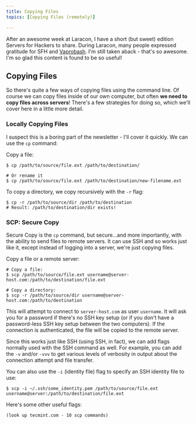```yaml
---
title: Copying Files
topics: [Copying Files (remotely)]

---
```


After an awesome week at Laracon, I have a short (but sweet) edition Servers for Hackers to share. During Laracon, many people expressed gratitude for SFH and [Vaprobash](https://github.com/fideloper/vaprobash). I'm still taken aback - that's so awesome. I'm so glad this content is found to be so useful!

<a name="copying_files" id="copying_files"></a>

## Copying Files

So there's quite a few ways of copying files using the command line. Of course we can copy files inside of our own computer, but often **we need to copy files across servers**! There's a few strategies for doing so, which we'll cover here in a little more detail.

### Locally Copying Files

I suspect this is a boring part of the newsletter - I'll cover it quickly. We can use the `cp` command:

Copy a file:

    $ cp /path/to/source/file.ext /path/to/destination/

    # Or rename it
    $ cp /path/to/source/file.ext /path/to/destination/new-filename.ext

To copy a directory, we copy recursively with the `-r` flag:

    $ cp -r /path/to/source/dir /path/to/destination
    # Result: /path/to/destination/dir exists!

### SCP: Secure Copy

Secure Copy is the `cp` command, but secure...and more importantly, with the ability to send files to remote servers. It can use SSH and so works just like it, except instead of logging into a server, we're just copying files.

Copy a file or a remote server:

    # Copy a file:
    $ scp /path/to/source/file.ext username@server-host.com:/path/to/destination/file.ext

    # Copy a directory:
    $ scp -r /path/to/source/dir username@server-host.com:/path/to/destination

This will attempt to connect to `server-host.com` as user `username`. It will ask you for a password if there's no SSH key setup (or if you don't have a password-less SSH key setup between the two computers). If the connection is authenticated, the file will be copied to the remote server.

Since this works just like SSH (using SSH, in fact), we can add flags normally used with the SSH command as well. For example, you can add the `-v` and/or `-vvv` to get various levels of verbosity in output about the connection attempt and file transfer.

You can also use the `-i` (identity file) flag to specify an SSH identity file to use:

    $ scp -i ~/.ssh/some_identity.pem /path/to/source/file.ext username@server:/path/to/destination/file.ext

Here's some other useful flags:

    (look up tecmint.com - 10 scp commands)